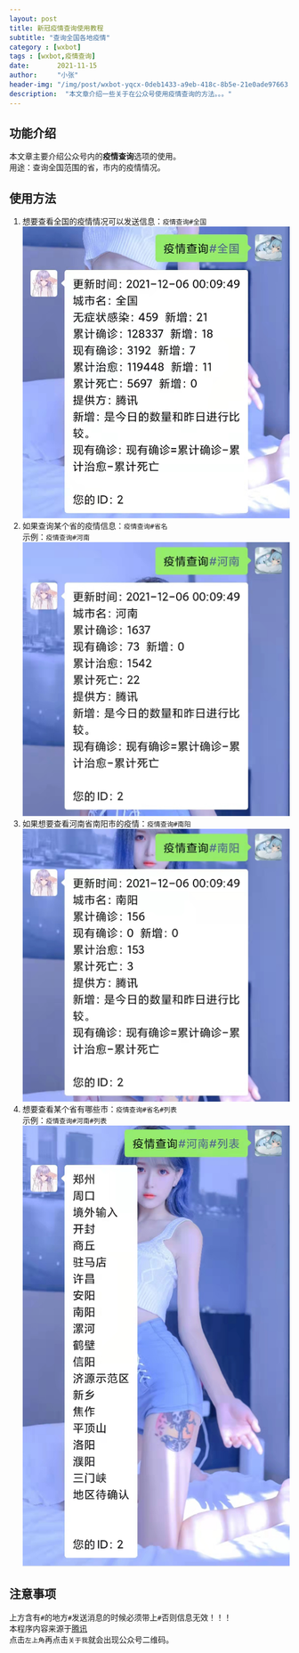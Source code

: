 ```yaml
---
layout: post
title: 新冠疫情查询使用教程
subtitle: "查询全国各地疫情"
category : [wxbot]
tags : [wxbot,疫情查询]
date:       2021-11-15
author:     "小张"
header-img: "/img/post/wxbot-yqcx-0deb1433-a9eb-418c-8b5e-21e0ade97663.jpg"
description:  "本文章介绍一些关于在公众号使用疫情查询的方法。。。"
---
```


## 功能介绍
本文章主要介绍公众号内的**疫情查询**选项的使用。  
用途：查询全国范围的省，市内的疫情情况。  
  
## 使用方法
1. 想要查看全国的疫情情况可以发送信息：`疫情查询#全国`  
![wxbot_yqcx_qg-9f921ec3-e74a-4715-a8e6-06163863cbac](/img/post/wxbot_yqcx_qg-9f921ec3-e74a-4715-a8e6-06163863cbac.jpg)
2. 如果查询某个省的疫情信息：`疫情查询#省名`  
示例：`疫情查询#河南`  
![wxbot_yqcx_hn-26c53420-8eef-44f8-8f0e-a2c36ef5b660](/img/post/wxbot_yqcx_hn-26c53420-8eef-44f8-8f0e-a2c36ef5b660.jpg)
3. 如果想要查看河南省南阳市的疫情：`疫情查询#南阳`  
![wxbot_yqcx_ny-ffe9eebc-9bd6-44eb-96e3-d48d582359ba](/img/post/wxbot_yqcx_ny-ffe9eebc-9bd6-44eb-96e3-d48d582359ba.jpg)
4. 想要查看某个省有哪些市：`疫情查询#省名#列表`  
示例：`疫情查询#河南#列表`  
![wxbot_yqcx_lb-b965cc73-5deb-490f-8a0b-9992d00cb160](/img/post/wxbot_yqcx_lb-b965cc73-5deb-490f-8a0b-9992d00cb160.jpg)
  
## 注意事项
上方含有`#`的地方`#`发送消息的时候必须带上`#`否则信息无效！！！  
本程序内容来源于[腾讯](https://news.qq.com/zt2020/page/feiyan.htm#/)  
点击`左上角`再点击`关于我`就会出现公众号二维码。